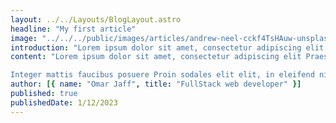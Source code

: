 ```yaml
---
layout: ../../Layouts/BlogLayout.astro
headline: "My first article"
image: "../../../public/images/articles/andrew-neel-cckf4TsHAuw-unsplash.jpg"
introduction: "Lorem ipsum dolor sit amet, consectetur adipiscing elit Praesent lobortis dui et ipsum ullamcorper egestas Pellentesque dapibus eros cursus vehicula hendrerit Etiam egestas dolor sed finibus tincidunt. Proin feugiat vulputate felis non congue Quisque laoreet dui a velit tincidunt, non ullamcorper sapien maximus Ut ultricies velit a hendrerit convallis Curabitur ac est nec arcu auctor consectetur sed a tortor Morbi eget mauris ut leo feugiat tempor. Curabitur semper massa turpis, eu varius nibh venenatis sit amet. Duis imperdiet vulputate cursus."
content: "Lorem ipsum dolor sit amet, consectetur adipiscing elit Praesent lobortis dui et ipsum ullamcorper egestas Pellentesque dapibus eros cursus vehicula hendrerit Etiam egestas dolor sed finibus tincidunt Proin feugiat vulputate felis non congue Quisque laoreet dui a velit tincidunt, non ullamcorper sapien maximus. Ut ultricies velit a hendrerit convallis Curabitur ac est nec arcu auctor consectetur sed a tortor Morbi eget mauris ut leo feugiat tempor. Curabitur semper massa turpis, eu varius nibh venenatis sit amet. Duis imperdiet vulputate cursus.

Integer mattis faucibus posuere Proin sodales elit elit, in eleifend nisi placerat eu Pellentesque consequat, odio eu mattis varius, ex nulla luctus nulla, at venenatis diam sapien at nulla Praesent euismod a ex tincidunt mollis Nulla blandit, nibh et posuere congue, nunc erat mollis arcu, id finibus velit lacus id nisl. Curabitur sapien neque, placerat in tortor non, blandit venenatis tortor. Nullam quis bibendum justo. Aliquam placerat finibus nisi, vel placerat eros tempor quis."
author: [{ name: "Omar Jaff", title: "FullStack web developer" }]
published: true
publishedDate: 1/12/2023
---
```

